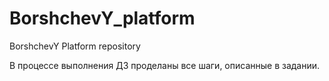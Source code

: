 # BorshchevY_platform
BorshchevY Platform repository

В процессе выполнения ДЗ проделаны все шаги, описанные в задании.
